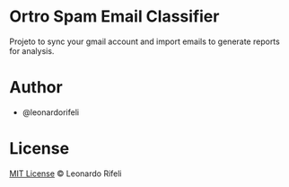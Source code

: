 # Ortro Spam Email Classifier

Projeto to sync your gmail account and import emails to generate reports for analysis.

# Author

- @leonardorifeli

# License

[MIT License](http://leonardorifeli.mit-license.org/) © Leonardo Rifeli


